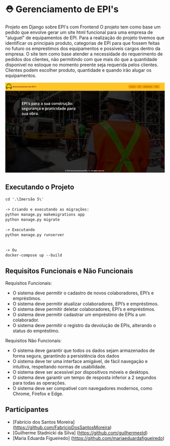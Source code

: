 # ⛑ Gerenciamento de EPI's
 
Projeto em Django sobre EPI's com Frontend 
O projeto tem como base um pedido que envolve gerar um site html funcional para uma empresa de "aluguel" de equipamentos de EPI. 
Para a realização do projeto tivemos que identificar os principais produto, categorias de EPI para que fossem feitas no futuro os emprestimos dos equipamentos e possiveis cargos dentro da empresa. 
O site tem como base atender a necessidade do requerimento de pedidos dos clientes, não permitindo com que mais do que a quantidade disponivel no estoque no momento preente seja requerida pelos clientes. Clientes podem escolher produto, quantidade e quando irão alugar os equipamentos. 

![Página Inicial](./docs/home.png)
  
## Executando o Projeto

```shell
cd '.\Imersão 5\'

-> Criando e executando as migrações:
python manage.py makemigrations app
python manage.py migrate

-> Executando
python manage.py runserver


-> Ou
docker-compose up --build
```

## Requisitos Funcionais e Não Funcionais

Requisitos Funcionais:
- O sistema deve permitir o cadastro de novos colaboradores, EPI’s e empréstimos.
- O sistema deve permitir atualizar colaboradores, EPI’s e empréstimos.
- O sistema deve permitir deletar colaboradores, EPI’s e empréstimos.
- O sistema deve permitir cadastrar um empréstimo de EPIs a um colaborador.
- O sistema deve permitir o registro da devolução de EPIs, alterando o status do empréstimo.

Requisitos Não Funcionais:
- O sistema deve garantir que todos os dados sejam armazenados de forma segura, garantindo a persistência dos dados
- O sistema deve ter uma interface amigável, de fácil navegação e intuitiva, respeitando normas de usabilidade.
- O sistema deve ser acessível por dispositivos móveis e desktops.
- O sistema deve garantir um tempo de resposta inferior a 2 segundos para todas as operações.
- O sistema deve ser compatível com navegadores modernos, como Chrome, Firefox e Edge.


## Participantes

- [Fabrício dos Santos Moreira] (https://github.com/FabricioDosSantosMoreira)
- [Guilherme Stadnicki da Silva] (https://github.com/guilhermestd)
- [Maria Eduarda Figueiredo] (https://github.com/mariaeduardafigueiredo)
